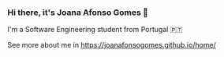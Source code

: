 ### Hi there, it's Joana Afonso Gomes 👋

I'm a Software Engineering student from Portugal 🇵🇹

See more about me in https://joanafonsogomes.github.io/home/

